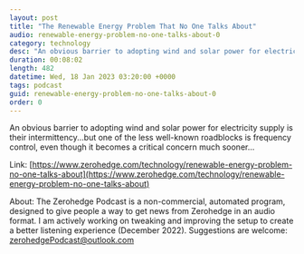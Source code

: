 ```yaml
---
layout: post
title: "The Renewable Energy Problem That No One Talks About"
audio: renewable-energy-problem-no-one-talks-about-0
category: technology
desc: "An obvious barrier to adopting wind and solar power for electricity supply is their intermittency...but one of the less well-known roadblocks is frequency control, even though it becomes a critical concern much sooner..."
duration: 00:08:02
length: 482
datetime: Wed, 18 Jan 2023 03:20:00 +0000
tags: podcast
guid: renewable-energy-problem-no-one-talks-about-0
order: 0
---
```

An obvious barrier to adopting wind and solar power for electricity supply is their intermittency...but one of the less well-known roadblocks is frequency control, even though it becomes a critical concern much sooner...

Link: [https://www.zerohedge.com/technology/renewable-energy-problem-no-one-talks-about](https://www.zerohedge.com/technology/renewable-energy-problem-no-one-talks-about)

About: The Zerohedge Podcast is a non-commercial, automated program, designed to give people a way to get news from Zerohedge in an audio format.  I am actively working on tweaking and improving the setup to create a better listening experience (December 2022).  Suggestions are welcome: [zerohedgePodcast@outlook.com](mailto:zerohedgePodcast@outlook.com)